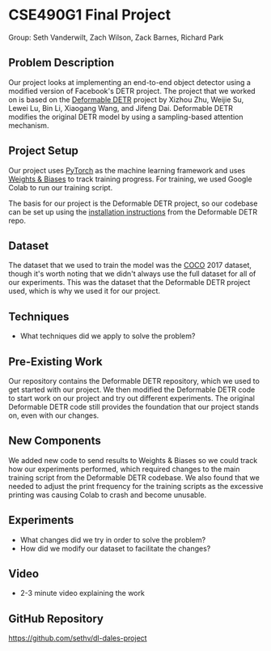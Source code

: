 # CSE490G1 Final Project
Group: Seth Vanderwilt, Zach Wilson, Zack Barnes, Richard Park

## Problem Description
Our project looks at implementing an end-to-end object detector using a modified
version of Facebook's DETR project. The project that we worked on is based on
the [Deformable DETR](https://github.com/fundamentalvision/Deformable-DETR)
project by Xizhou Zhu, Weijie Su, Lewei Lu, Bin Li, Xiaogang Wang, and Jifeng Dai.
Deformable DETR modifies the original DETR model by using a sampling-based
attention mechanism.

## Project Setup
Our project uses [PyTorch](https://pytorch.org/) as the machine learning
framework and uses [Weights & Biases](https://wandb.ai/) to track training
progress. For training, we used Google Colab to run our training script.

The basis for our project is the Deformable DETR project, so our codebase can
be set up using the [installation instructions](https://github.com/fundamentalvision/Deformable-DETR#installation)
from the Deformable DETR repo.

## Dataset
The dataset that we used to train the model was the [COCO](https://cocodataset.org/)
2017 dataset, though it's worth noting that we didn't always use the full
dataset for all of our experiments. This was the dataset that the Deformable
DETR project used, which is why we used it for our project.

## Techniques
* What techniques did we apply to solve the problem?

## Pre-Existing Work
Our repository contains the Deformable DETR repository, which we used to get
started with our project. We then modified the Deformable DETR code to start
work on our project and try out different experiments. The original Deformable
DETR code still provides the foundation that our project stands on, even with
our changes.

## New Components
We added new code to send results to Weights & Biases so we could track how
our experiments performed, which required changes to the main training script
from the Deformable DETR codebase. We also found that we needed to adjust the
print frequency for the training scripts as the excessive printing was causing
Colab to crash and become unusable.

## Experiments
* What changes did we try in order to solve the problem?
* How did we modify our dataset to facilitate the changes?

## Video
* 2-3 minute video explaining the work

## GitHub Repository
https://github.com/sethv/dl-dales-project
